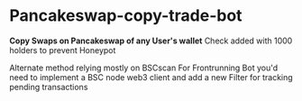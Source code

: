 ﻿# Pancakeswap-copy-trade-bot
**Copy Swaps on Pancakeswap of any User's wallet**
Check added with 1000 holders to prevent Honeypot

Alternate method relying mostly on BSCscan
For Frontrunning Bot you'd need to implement a BSC node web3 client and add a new Filter for tracking pending transactions
